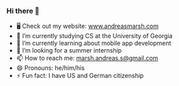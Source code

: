 ### Hi there 👋



- 🖥 Check out my website: www.andreasmarsh.com
- 🔭 I’m currently studying CS at the University of Georgia
- 🌱 I’m currently learning about mobile app development
- 🤔 I’m looking for a summer internship
- 📫 How to reach me: marsh.andreas.s@gmail.com
- 😄 Pronouns: he/him/his
- ⚡ Fun fact: I have US and German citizenship
